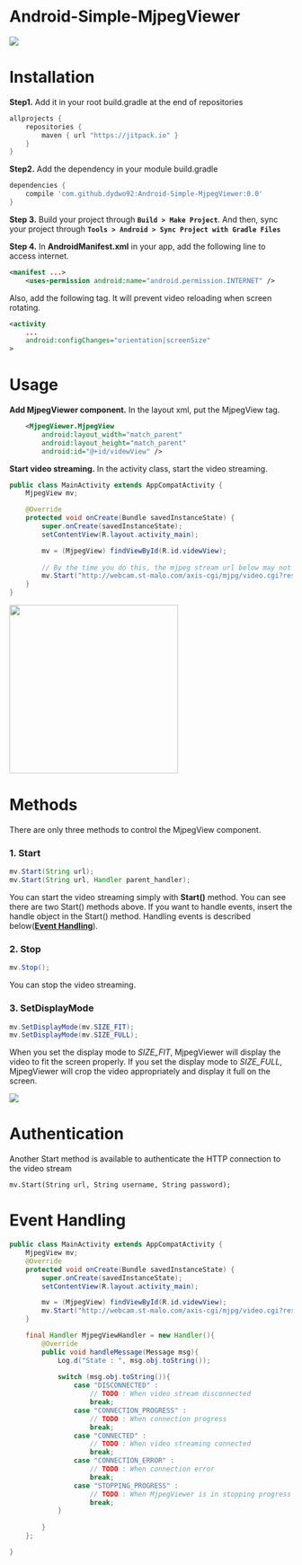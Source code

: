 # Android-Simple-MjpegViewer
[![](https://jitpack.io/v/dydwo92/Android-Simple-MjpegViewer.svg)](https://jitpack.io/#dydwo92/Android-Simple-MjpegViewer)

# Installation
**Step1.** Add it in your root build.gradle at the end of repositories

```gradle
allprojects {
    repositories {
        maven { url "https://jitpack.io" }
    }
}
```

**Step2.** Add the dependency in your module build.gradle


```gradle
dependencies {
    compile 'com.github.dydwo92:Android-Simple-MjpegViewer:0.0'
}
```

**Step 3.** Build your project through **`Build > Make Project`**. And then, sync your project through **`Tools > Android > Sync Project with Gradle Files`**

**Step 4.** In **AndroidManifest.xml** in your app, add the following line to access internet.

```xml
<manifest ...>
    <uses-permission android:name="android.permission.INTERNET" />
```

Also, add the following tag. It will prevent video reloading when screen rotating.

```xml
<activity
    ...
    android:configChanges="orientation|screenSize"
>
```

# Usage
**Add MjpegViewer component.** In the layout xml, put the MjpegView tag.
```xml
    <MjpegViewer.MjpegView
        android:layout_width="match_parent"
        android:layout_height="match_parent"
        android:id="@+id/videwView" />
```

**Start video streaming.** In the activity class, start the video streaming.
```java
public class MainActivity extends AppCompatActivity {
    MjpegView mv;

    @Override
    protected void onCreate(Bundle savedInstanceState) {
        super.onCreate(savedInstanceState);
        setContentView(R.layout.activity_main);

        mv = (MjpegView) findViewById(R.id.videwView);
        
        // By the time you do this, the mjpeg stream url below may not work..
        mv.Start("http://webcam.st-malo.com/axis-cgi/mjpg/video.cgi?resolution=352x288");
    }
}
```
<img src="http://i.imgur.com/8FXyqLZ.jpg" width="300px" />

# Methods
There are only three methods to control the MjpegView component.

### 1. Start
```java
mv.Start(String url);
mv.Start(String url, Handler parent_handler);
```
You can start the video streaming simply with **Start()** method. You can see there are two Start() methods above. If you want to handle events, insert the handle object in the Start() method. Handling events is described below(**[Event Handling](#event-handling)**).

### 2. Stop
```java
mv.Stop();
```
You can stop the video streaming.

### 3. SetDisplayMode
```java
mv.SetDisplayMode(mv.SIZE_FIT);
mv.SetDisplayMode(mv.SIZE_FULL);
```
When you set the display mode to *SIZE_FIT*, MjpegViewer will display the video to fit the screen properly. If you set the display mode to *SIZE_FULL*, MjpegViewer will crop the video appropriately and display it full on the screen.

![](http://i.imgur.com/ZwqBjeP.jpg)


# Authentication

Another Start method is available to authenticate the HTTP connection to the video stream
```
mv.Start(String url, String username, String password);
```


# Event Handling
```java
public class MainActivity extends AppCompatActivity {
    MjpegView mv;
    @Override
    protected void onCreate(Bundle savedInstanceState) {
        super.onCreate(savedInstanceState);
        setContentView(R.layout.activity_main);

        mv = (MjpegView) findViewById(R.id.videwView);
        mv.Start("http://webcam.st-malo.com/axis-cgi/mjpg/video.cgi?resolution=352x288", MjpegViewHandler);
    }

    final Handler MjpegViewHandler = new Handler(){
        @Override
        public void handleMessage(Message msg){
            Log.d("State : ", msg.obj.toString());
            
            switch (msg.obj.toString()){
                case "DISCONNECTED" :
                    // TODO : When video stream disconnected
                    break;
                case "CONNECTION_PROGRESS" :
                    // TODO : When connection progress
                    break;
                case "CONNECTED" :
                    // TODO : When video streaming connected
                    break;
                case "CONNECTION_ERROR" :
                    // TODO : When connection error
                    break;
                case "STOPPING_PROGRESS" :
                    // TODO : When MjpegViewer is in stopping progress
                    break;
            }
            
        }
    };

}
```
